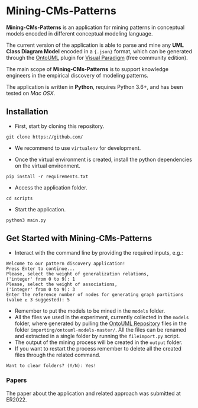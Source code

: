 # Mining-CMs-Patterns

**Mining-CMs-Patterns** is an application for mining patterns in conceptual models encoded in different conceptual modeling language. 

The current version of the application is able to parse and mine any **UML Class Diagram Model** encoded in a `{.json}` format, which can be generated through the [OntoUML](https://github.com/OntoUML/ontouml-vp-plugin) plugin for [Visual Paradigm](https://www.visual-paradigm.com/download/community.jsp) (free community edition).

The main scope of **Mining-CMs-Patterns** is to support knowledge engineers in the empirical discovery of modeling patterns. 

The application is written in **Python**, requires Python 3.6+, and has been tested on *Mac OSX*.

## Installation

- First, start by cloning this repository.
```
git clone https://github.com/
```

- We recommend to use `virtualenv` for development.

- Once the virtual environment is created, install the python dependencies on the virtual environment.
```
pip install -r requirements.txt
```

- Access the application folder.
```
cd scripts
```

- Start the application.
```
python3 main.py
```

## Get Started with Mining-CMs-Patterns

- Interact with the command line by providing the required inputs, e.g.:
```
Welcome to our pattern discovery application!
Press Enter to continue...
Please, select the weight of generalization relations,
('integer' from 0 to 9): 1
Please, select the weight of associations,
('integer' from 0 to 9): 3
Enter the reference number of nodes for generating graph partitions
(value ≥ 3 suggested): 5   
```
- Remember to put the models to be mined in the `models` folder.
- All the files we used in the experiment, currently collected in the `models` folder, where generated by pulling the [OntoUML Repository](https://github.com/unibz-core/ontouml-models) files in the folder `importing/ontouml-models-master/`. All the files can be renamed and extracted in a single folder by running the `fileimport.py` script.
- The output of the mining process will be created in the `output` folder.
- If you want to restart the process remember to delete all the created files through the related command.

```
Want to clear folders? (Y/N): Yes!
```
### Papers

The paper about the application and related approach was submitted at ER2022.




